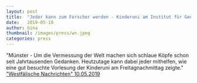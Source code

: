 ```yaml
---
layout: post
title:  "Jeder kann zum Forscher werden - Kinderuni am Institut für Geowissenschaften"
date:   2019-05-10 
author: Gina
thumbnail: /images/press/wn.jpeg
categories: press
---
```

"Münster - Um die Vermessung der Welt machen sich schlaue Köpfe schon seit Jahrtausenden Gedanken. Heutzutage kann dabei jeder mithelfen, wie eine gut besuchte Vorlesung der Kinderuni am Freitagnachmittag zeigte." 
<a href="https://www.wn.de/Muenster/Muenster/3772188-Kinderuni-am-Institut-fuer-Geowissenschaften-Jeder-kann-zum-Forscher-werden" target="_blank">"Westfälische Nachrichten" 10.05.2019</a>
